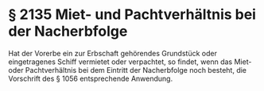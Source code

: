# § 2135 Miet- und Pachtverhältnis bei der Nacherbfolge
Hat der Vorerbe ein zur Erbschaft gehörendes Grundstück oder eingetragenes Schiff vermietet oder verpachtet, so findet, wenn das Miet- oder Pachtverhältnis bei dem Eintritt der Nacherbfolge noch besteht, die Vorschrift des § 1056 entsprechende Anwendung.